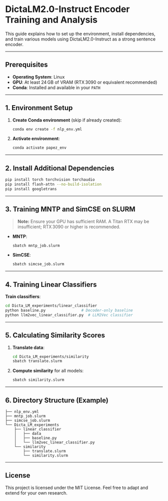 # DictaLM2.0-Instruct Encoder Training and Analysis

This guide explains how to set up the environment, install dependencies, and train various models using DictaLM2.0-Instruct as a strong sentence encoder.

---

## Prerequisites

- **Operating System**: Linux
- **GPU**: At least 24 GB of VRAM (RTX 3090 or equivalent recommended)
- **Conda**: Installed and available in your `PATH`

---

## 1. Environment Setup

1. **Create Conda environment** (skip if already created):
   ```bash
   conda env create -f nlp_env.yml
   ```
2. **Activate environment**:
   ```bash
   conda activate papez_env
   ```

---

## 2. Install Additional Dependencies

```bash
pip install torch torchvision torchaudio
pip install flash-attn --no-build-isolation
pip install googletrans
```

---

## 3. Training MNTP and SimCSE on SLURM

> **Note:** Ensure your GPU has sufficient RAM. A Titan RTX may be insufficient; RTX 3090 or higher is recommended.

- **MNTP**:
  ```bash
  sbatch mntp_job.slurm
  ```

- **SimCSE**:
  ```bash
  sbatch simcse_job.slurm
  ```

---

## 4. Training Linear Classifiers

**Train classifiers**:
   ```bash
   cd Dicta_LM_experiments/linear_classifier
   python baseline.py                # Decoder-only baseline
   python llm2vec_linear_classifier.py  # LLM2Vec classifier
   ```

---

## 5. Calculating Similarity Scores

1. **Translate data**:
   ```bash
   cd Dicta_LM_experiments/similarity
   sbatch translate.slurm
   ```

2. **Compute similarity** for all models:
   ```bash
   sbatch similarity.slurm
   ```

---

## 6. Directory Structure (Example)

```
├── nlp_env.yml
├── mntp_job.slurm
├── simcse_job.slurm
└── Dicta_LM_experiments
    ├── linear_classifier
    │   ├── data
    │   ├── baseline.py
    │   └── llm2vec_linear_classifier.py
    └── similarity
        ├── translate.slurm
        └── similarity.slurm
```

---

## License

This project is licensed under the MIT License. Feel free to adapt and extend for your own research.

